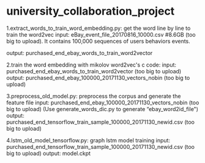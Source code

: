 # university_collaboration_project
1.extract_words_to_train_word_embedding.py: get the word line by line to train the word2vec
input:
eBay_event_file_20170816_10000.csv #8.6GB (too big to upload). It contains 100,000 sequences of users behaviors events.
<p>
output:
purchased_end_ebay_words_to_train_word2vector

2.train the word embedding with mikolov word2vec's c code:
input: purchased_end_ebay_words_to_train_word2vector (too big to upload)
output: purchased_end_ebay_100000_20171130_vectors_nobin (too big to upload)

3.preprocess_old_model.py: preprocess the corpus and generate the feature file
input:
purchased_end_ebay_100000_20171130_vectors_nobin (too big to upload)
(Use generate_words_dic.py to generate “ebay_word2id_file")
output: purchased_end_tensorflow_train_sample_100000_20171130_newid.csv (too big to upload)

4.lstm_old_model_tensorflow.py: graph lstm model training
input: 
purchased_end_tensorflow_train_sample_100000_20171130_newid.csv (too big to upload)
output:
model.ckpt
